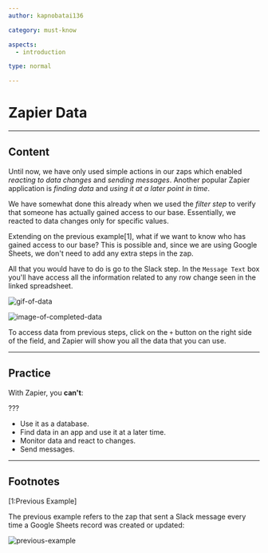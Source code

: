 ```yaml
---
author: kapnobatai136

category: must-know

aspects:
  - introduction

type: normal

---
```


# Zapier Data

---
## Content

Until now, we have only used simple actions in our zaps which enabled _reacting to data changes_ and _sending messages_. Another popular Zapier application is _finding data_ and _using it at a later point in time_.

We have somewhat done this already when we used the _filter step_ to verify that someone has actually gained access to our base. Essentially, we reacted to data changes only for specific values.

Extending on the previous example[1], what if we want to know who has gained access to our base? This is possible and, since we are using Google Sheets, we don't need to add any extra steps in the zap.

All that you would have to do is go to the Slack step. In the `Message Text` box you'll have access all the information related to any row change seen in the linked spreadsheet.

![gif-of-data](https://img.enkipro.com/90680a1d2f923084e64502d4d124b29c.gif)

![image-of-completed-data](https://img.enkipro.com/936b5a4e98e90a855f51334425e4fd5f.png)

To access data from previous steps, click on the `+` button on the right side of the field, and Zapier will show you all the data that you can use.

---
## Practice

With Zapier, you **can't**:

???


* Use it as a database.
* Find data in an app and use it at a later time.
* Monitor data and react to changes.
* Send messages.

---
## Footnotes

[1:Previous Example]

The previous example refers to the zap that sent a Slack message every time a Google Sheets record was created or updated:

![previous-example](https://img.enkipro.com/50de0285a6aa665f7ab1ee83e0c3a152.png)